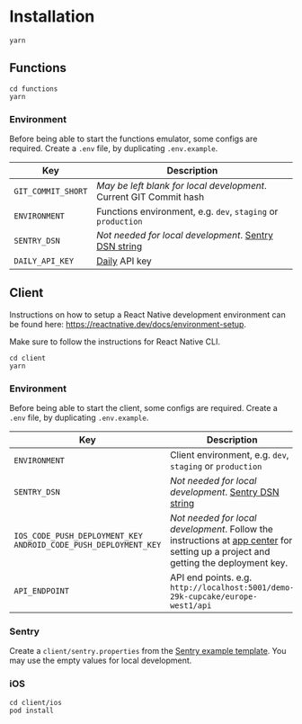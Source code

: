 # Installation

```
yarn
```

## Functions

```
cd functions
yarn
```

### Environment

Before being able to start the functions emulator, some configs are required.
Create a `.env` file, by duplicating `.env.example`.

| Key                | Description                                                                                                          |
| ------------------ | -------------------------------------------------------------------------------------------------------------------- |
| `GIT_COMMIT_SHORT` | _May be left blank for local development_. Current GIT Commit hash                                                   |
| `ENVIRONMENT`      | Functions environment, e.g. `dev`, `staging` or `production`                                                         |
| `SENTRY_DSN`       | _Not needed for local development_. [Sentry DSN string](https://docs.sentry.io/product/sentry-basics/dsn-explainer/) |
| `DAILY_API_KEY`    | [Daily](https://www.daily.co/) API key                                                                               |

## Client

Instructions on how to setup a React Native development environment can be found here: https://reactnative.dev/docs/environment-setup.

Make sure to follow the instructions for React Native CLI.

```
cd client
yarn
```

### Environment

Before being able to start the client, some configs are required.
Create a `.env` file, by duplicating `.env.example`.

| Key                                                               | Description                                                                                                                                                                                                                                                                           |
| ----------------------------------------------------------------- | ------------------------------------------------------------------------------------------------------------------------------------------------------------------------------------------------------------------------------------------------------------------------------------- |
| `ENVIRONMENT`                                                     | Client environment, e.g. `dev`, `staging` or `production`                                                                                                                                                                                                                             |
| `SENTRY_DSN`                                                      | _Not needed for local development_. [Sentry DSN string](https://docs.sentry.io/product/sentry-basics/dsn-explainer/)                                                                                                                                                                  |
| `IOS_CODE_PUSH_DEPLOYMENT_KEY` `ANDROID_CODE_PUSH_DEPLOYMENT_KEY` | _Not needed for local development_. Follow the instructions at [app center](https://docs.microsoft.com/en-us/appcenter/sdk/getting-started/react-native#2-create-your-app-in-the-app-center-portal-to-obtain-the-app-secret) for setting up a project and getting the deployment key. |
| `API_ENDPOINT`                                                    | API end points. e.g. `http://localhost:5001/demo-29k-cupcake/europe-west1/api`                                                                                                                                                                                                        |

### Sentry

Create a `client/sentry.properties` from the [Sentry example template](https://github.com/getsentry/examples/blob/master/react-native/sentry.properties). You may use the empty values for local development.

### iOS

```
cd client/ios
pod install
```
